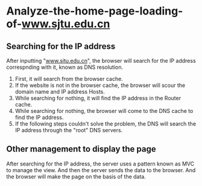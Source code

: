 # Analyze-the-home-page-loading-of-www.sjtu.edu.cn
## Searching for the IP address

   After inputting "www.sjtu.edu.cn", the browser will search for the IP address correspnding with
 it, known as DNS resolution.  
   1. First, it will search from the browser cache.
   2. If the website is not in the browser cache, the browser will scour the domain name and IP address
      Hosts.
   3. While searching for nothing, it will find the IP address in the Router cache.
   4. While searching for nothing, the browser will come to the DNS cache to find the IP address.
   5. If the following steps couldn't solve the problem, the DNS will search the IP address through the 
      "root" DNS servers.
      
## Other management to display the page
   After searching for the IP address, the server uses a pattern known as MVC to manage the view.
   And then the server sends the data to the browser. And the browser will make the page on the basis of 
   the data.
   
   
